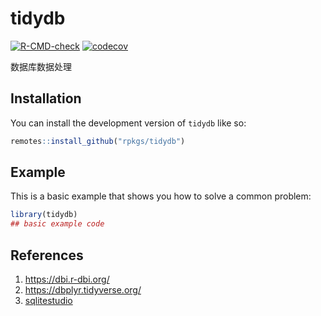 
# tidydb

<!-- badges: start -->
[![R-CMD-check](https://github.com/rpkgs/tidydb/workflows/R-CMD-check/badge.svg)](https://github.com/rpkgs/tidydb/actions)
[![codecov](https://codecov.io/gh/rpkgs/tidydb/branch/master/graph/badge.svg)](https://app.codecov.io/gh/rpkgs/tidydb)
<!-- [![CRAN](http://www.r-pkg.org/badges/version/tidydb)](https://cran.r-project.org/package=tidydb) -->
<!-- [![total](http://cranlogs.r-pkg.org/badges/grand-total/tidydb)](https://www.rpackages.io/package/tidydb) -->
<!-- [![monthly](http://cranlogs.r-pkg.org/badges/tidydb)](https://www.rpackages.io/package/tidydb) -->
<!-- badges: end -->

数据库数据处理

## Installation

You can install the development version of `tidydb` like so:

``` r
remotes::install_github("rpkgs/tidydb")
```

## Example

This is a basic example that shows you how to solve a common problem:

``` r
library(tidydb)
## basic example code
```

## References

1. <https://dbi.r-dbi.org/>
2. <https://dbplyr.tidyverse.org/>
3. [sqlitestudio](https://sqlitestudio.pl/)
